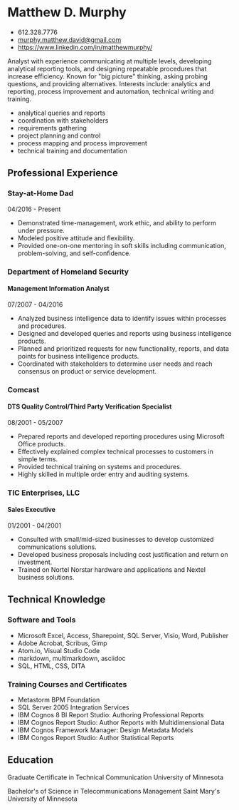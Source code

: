 # Matthew D. Murphy
 * 612.328.7776
 * murphy.matthew.david@gmail.com
 * https://www.linkedin.com/in/matthewmurphy/

Analyst with experience communicating at multiple levels, developing analytical reporting tools, and designing repeatable procedures that increase efficiency. Known for "big picture" thinking, asking probing questions, and providing alternatives. Interests include: analytics and reporting, process improvement and automation, technical writing and training. 
* analytical queries and reports
* coordination with stakeholders
* requirements gathering
* project planning and control
* process mapping and process improvement
* technical training and documentation

## Professional Experience

### Stay-at-Home Dad
04/2016 - Present

* Demonstrated time-management, work ethic, and ability to perform under pressure.
* Modeled positive attitude and flexibility.
* Provided one-on-one mentoring in soft skills including communication, problem-solving, and self-confidence.



### Department of Homeland Security
#### Management Information Analyst

07/2007 - 04/2016
* Analyzed business intelligence data to identify issues within processes and procedures.
* Designed and developed queries and reports using business intelligence products.
* Planned and prioritized requests for new functionality, reports, and data points for business intelligence products.
* Coordinated with stakeholders to determine user needs and reach consensus on product or service development.
 
### Comcast
#### DTS Quality Control/Third Party Verification Specialist

08/2001 - 05/2007 
* Prepared reports and developed reporting procedures using Microsoft Office products.
* Effectively explained complex technical processes to customers in simple terms.
* Provided technical training on systems and procedures.
* Highly skilled in multiple order entry and auditing systems.

### TIC Enterprises, LLC
#### Sales Executive

01/2001 - 04/2001
* Consulted with small/mid-sized businesses to develop customized communications solutions.
* Developed business proposals including cost justification and return on investment.
* Trained on Nortel Norstar hardware and applications and Nextel business solutions.

## Technical Knowledge

### Software and Tools
* Microsoft Excel, Access, Sharepoint, SQL Server, Visio, Word, Publisher
* Adobe Acrobat, Scribus, Gimp
* Atom.io, Visual Studio Code
* markdown, multimarkdown, asciidoc
* SQL, HTML, CSS, DITA

### Training Courses and Certificates
* Metastorm BPM Foundation
* SQL Server 2005 Integration Services
* IBM Cognos 8 BI Report Studio: Authoring Professional Reports
* IBM Cognos Report Studio: Author Reports with Multidimensional Data 
* IBM Cognos Framework Manager: Design Metadata Models 
* IBM Congos Report Studio: Author Statistical Reports

## Education
Graduate Certificate in Technical Communication
University of Minnesota

Bachelor's of Science in Telecommunications Management
Saint Mary's University of Minnesota
